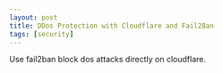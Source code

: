 ```yaml
---
layout: post
title: DDos Protection with Cloudflare and Fail2Ban
tags: [security]
---
```

Use fail2ban block dos attacks directly on cloudflare.

<!--break-->

